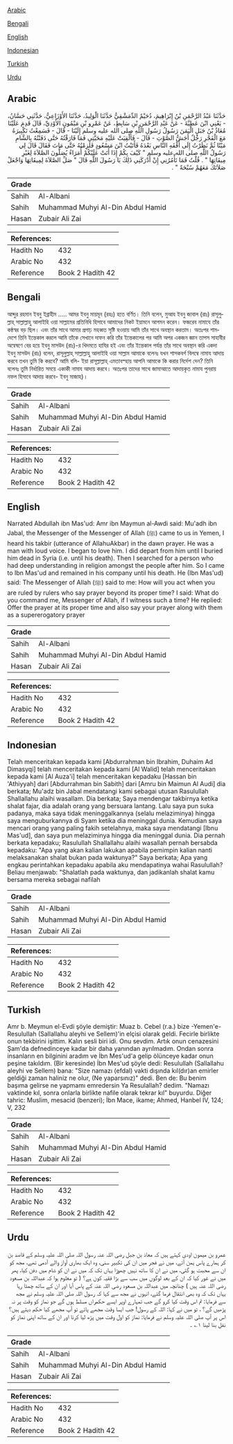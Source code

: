 [Arabic](#arabic)

[Bengali](#bengali)

[English](#english)

[Indonesian](#indonesian)

[Turkish](#turkish)

[Urdu](#urdu)

## Arabic


<div dir="rtl" lang="ar" style={{fontSize:'larger',backgroundColor:'#f8f9fa',padding:20}}>
حَدَّثَنَا عَبْدُ الرَّحْمَنِ بْنُ إِبْرَاهِيمَ، دُحَيْمٌ الدِّمَشْقِيُّ حَدَّثَنَا الْوَلِيدُ، حَدَّثَنَا الأَوْزَاعِيُّ، حَدَّثَنِي حَسَّانُ، - يَعْنِي ابْنَ عَطِيَّةَ - عَنْ عَبْدِ الرَّحْمَنِ بْنِ سَابِطٍ، عَنْ عَمْرِو بْنِ مَيْمُونٍ الأَوْدِيِّ، قَالَ قَدِمَ عَلَيْنَا مُعَاذُ بْنُ جَبَلٍ الْيَمَنَ رَسُولُ رَسُولِ اللَّهِ صلى الله عليه وسلم إِلَيْنَا - قَالَ - فَسَمِعْتُ تَكْبِيرَهُ مَعَ الْفَجْرِ رَجُلٌ أَجَشُّ الصَّوْتِ - قَالَ - فَأُلْقِيَتْ عَلَيْهِ مَحَبَّتِي فَمَا فَارَقْتُهُ حَتَّى دَفَنْتُهُ بِالشَّامِ مَيْتًا ثُمَّ نَظَرْتُ إِلَى أَفْقَهِ النَّاسِ بَعْدَهُ فَأَتَيْتُ ابْنَ مَسْعُودٍ فَلَزِمْتُهُ حَتَّى مَاتَ فَقَالَ قَالَ لِي رَسُولُ اللَّهِ صلى الله عليه وسلم ‏"‏ كَيْفَ بِكُمْ إِذَا أَتَتْ عَلَيْكُمْ أُمَرَاءُ يُصَلُّونَ الصَّلاَةَ لِغَيْرِ مِيقَاتِهَا ‏"‏ ‏.‏ قُلْتُ فَمَا تَأْمُرُنِي إِنْ أَدْرَكَنِي ذَلِكَ يَا رَسُولَ اللَّهِ قَالَ ‏"‏ صَلِّ الصَّلاَةَ لِمِيقَاتِهَا وَاجْعَلْ صَلاَتَكَ مَعَهُمْ سُبْحَةً ‏"‏ ‏.‏
</div>
<div style={{backgroundColor:'#f8f9fa',padding:20, marginBottom: 10}}><table> <thead> <tr> <th>Grade</th> <th></th> </tr> </thead> <tbody> <tr><td>Sahih</td><td>Al-Albani</td></tr><tr><td>Sahih</td><td>Muhammad Muhyi Al-Din Abdul Hamid</td></tr><tr><td>Hasan</td><td>Zubair Ali Zai</td></tr></tbody></table><table> <thead> <tr> <th>References:</th> <th></th> </tr> </thead> <tbody><tr><td>Hadith No</td><td>432</td></tr><tr><td>Arabic No</td><td>432</td></tr><tr><td>Reference</td><td>Book 2 Hadith 42</td></tr></tbody></table></div>

## Bengali


<div dir="ltr" lang="bn" style={{fontSize:'larger',backgroundColor:'#f8f9fa',padding:20}}>
আব্দুর রহমান ইবনু ইব্রাহীম ..... আমর ইবনু মায়মূন (রহঃ) হতে বর্ণিত। তিনি বলেন, মুআয ইবনু জাবাল (রাঃ) রাসূলুল্লাহ্ সাল্লাল্লাহু আলাইহি ওয়া সাল্লামের প্রতিনিধি হিসাবে আমাদের নিকট ইয়ামনে আগমন করেন। ফজরেব নামাযে তাঁর কন্ঠস্বর বড় ছিল। এবং তাঁর সাথে আমার প্রগাঢ় মহব্বত সৃষ্টি হওয়ায় আমি তাঁর সাথে অবস্থান করতাম। অতঃপর শামদেশে তিনি ইন্তেকাল করলে আমি তাঁকে সেখানে দাফন করি তাঁর ইন্তেকালের পর আমি অপর একজন জ্ঞান তাপস সাহাবীর অন্বেষণে বের হয়ে ইবনু মাসউদ (রাঃ)-র খিদমতে হাযির হই এবং তাঁর ইন্তেকাল পর্যন্ত তাঁর সাথে অবস্থান করি একদা ইবনু মাসউদ (রাঃ) বলেন, রাসূলুল্লাহ্ সাল্লাল্লাহু আলাইহি ওয়া সাল্লাম আমাকে বলেনঃ যখন শাসকবর্গ বিলম্বে নামায আদায় করবে তখন তুমি কি করবে? আমি বলি- ইয়া রাসূল্লাল্লাহ্ এমতাবস্হায় আপনি আমাকে কি করার নির্দেশ দেন? তিনি বলেনঃ তুমি নির্ধারিত সময়ে একাকী নামায আদায় করবে। অতঃপর তাদের সাথে জামাআতে আদায়কৃত নামায পুনরায় নফল হিসাবে আদায় করবে- ইবনু মাজাহ)।
</div>
<div style={{backgroundColor:'#f8f9fa',padding:20, marginBottom: 10}}><table> <thead> <tr> <th>Grade</th> <th></th> </tr> </thead> <tbody> <tr><td>Sahih</td><td>Al-Albani</td></tr><tr><td>Sahih</td><td>Muhammad Muhyi Al-Din Abdul Hamid</td></tr><tr><td>Hasan</td><td>Zubair Ali Zai</td></tr></tbody></table><table> <thead> <tr> <th>References:</th> <th></th> </tr> </thead> <tbody><tr><td>Hadith No</td><td>432</td></tr><tr><td>Arabic No</td><td>432</td></tr><tr><td>Reference</td><td>Book 2 Hadith 42</td></tr></tbody></table></div>

## English


<div dir="ltr" lang="en" style={{fontSize:'larger',backgroundColor:'#f8f9fa',padding:20}}>
Narrated Abdullah ibn Mas'ud: Amr ibn Maymun al-Awdi said: Mu'adh ibn Jabal, the Messenger of the Messenger of Allah (ﷺ) came to us in Yemen, I heard his takbir (utterance of AllahuAkbar) in the dawn prayer. He was a man with loud voice. I began to love him. I did depart from him until I buried him dead in Syria (i.e. until his death). Then I searched for a person who had deep understanding in religion amongst the people after him. So I came to Ibn Mas'ud and remained in his company until his death. He (Ibn Mas'ud) said: The Messenger of Allah (ﷺ) said to me: How will you act when you are ruled by rulers who say prayer beyond its proper time? I said: What do you command me, Messenger of Allah, if I witness such a time? He replied: Offer the prayer at its proper time and also say your prayer along with them as a supererogatory prayer
</div>
<div style={{backgroundColor:'#f8f9fa',padding:20, marginBottom: 10}}><table> <thead> <tr> <th>Grade</th> <th></th> </tr> </thead> <tbody> <tr><td>Sahih</td><td>Al-Albani</td></tr><tr><td>Sahih</td><td>Muhammad Muhyi Al-Din Abdul Hamid</td></tr><tr><td>Hasan</td><td>Zubair Ali Zai</td></tr></tbody></table><table> <thead> <tr> <th>References:</th> <th></th> </tr> </thead> <tbody><tr><td>Hadith No</td><td>432</td></tr><tr><td>Arabic No</td><td>432</td></tr><tr><td>Reference</td><td>Book 2 Hadith 42</td></tr></tbody></table></div>

## Indonesian


<div dir="ltr" lang="id" style={{fontSize:'larger',backgroundColor:'#f8f9fa',padding:20}}>
Telah menceritakan kepada kami [Abdurrahman bin Ibrahim, Duhaim Ad Dimasyqi] telah menceritakan kepada kami [Al Walid] telah menceritakan kepada kami [Al Auza'i] telah menceritakan kepadaku [Hassan bin 'Athiyyah] dari [Abdurrahman bin Sabith] dari [Amru bin Maimun Al Audi] dia berkata; Mu'adz bin Jabal mendatangi kami sebagai utusan Rasulullah Shallallahu alaihi wasallam. Dia berkata; Saya mendengar takbirnya ketika shalat fajar, dia adalah orang yang bersuara lantang. Lalu saya pun suka padanya, maka saya tidak meninggalkannya (selalu melaziminya) hingga saya menguburkannya di Syam ketika dia meninggal dunia. Kemudian saya mencari orang yang paling fakih setelahnya, maka saya mendatangi [Ibnu Mas'ud], dan saya pun melaziminya hingga dia meninggal dunia. Dia pernah berkata kepadaku; Rasulullah Shallallahu alaihi wasallah pernah bersabda kepadaku: "Apa yang akan kalian lakukan apabila pemimpin kalian nanti melaksanakan shalat bukan pada waktunya?" Saya berkata; Apa yang engkau perintahkan kepadaku apabila aku mendapatinya wahai Rasulullah? Beliau menjawab: "Shalatlah pada waktunya, dan jadikanlah shalat kamu bersama mereka sebagai nafilah
</div>
<div style={{backgroundColor:'#f8f9fa',padding:20, marginBottom: 10}}><table> <thead> <tr> <th>Grade</th> <th></th> </tr> </thead> <tbody> <tr><td>Sahih</td><td>Al-Albani</td></tr><tr><td>Sahih</td><td>Muhammad Muhyi Al-Din Abdul Hamid</td></tr><tr><td>Hasan</td><td>Zubair Ali Zai</td></tr></tbody></table><table> <thead> <tr> <th>References:</th> <th></th> </tr> </thead> <tbody><tr><td>Hadith No</td><td>432</td></tr><tr><td>Arabic No</td><td>432</td></tr><tr><td>Reference</td><td>Book 2 Hadith 42</td></tr></tbody></table></div>

## Turkish


<div dir="ltr" lang="tr" style={{fontSize:'larger',backgroundColor:'#f8f9fa',padding:20}}>
Amr b. Meymun el-Evdi şöyle demiştir: Muaz b. Cebel (r.a.) bize -Yemen'e- Resulullah (Sallallahu aleyhi ve Sellem)'in elçisi olarak geldi. Fecirle birlikte onun tekbirini işittim. Kalın sesli biri idi. Onu sevdim. Artık onun cenazesini Şam'da defnedinceye kadar bir daha yanından ayrılmadım. Ondan sonra insanların en bilginini aradım ve İbn Mes'ud'a gelip ölünceye kadar onun peşine takıldım. (Bir keresinde) İbn Mes'ud şöyle dedi: Resulullah (Sallallahu aleyhi ve Sellem) bana: "Size namazı (efdal) vakti dışında kıl(dır)an emirler geldiği zaman haliniz ne olur, (Ne yaparsınız)" dedi. Ben de: Bu benim başıma gelirse ne yapmamı emredersin Ya Resulallah? dedim. "Namazı vaktinde kıl, sonra onlarla birlikte nafile olarak tekrar kıl" buyurdu. Diğer tahric: Muslim, mesacid (benzeri); İbn Mace, ikame; Ahmed, Hanbel IV, 124; V, 232
</div>
<div style={{backgroundColor:'#f8f9fa',padding:20, marginBottom: 10}}><table> <thead> <tr> <th>Grade</th> <th></th> </tr> </thead> <tbody> <tr><td>Sahih</td><td>Al-Albani</td></tr><tr><td>Sahih</td><td>Muhammad Muhyi Al-Din Abdul Hamid</td></tr><tr><td>Hasan</td><td>Zubair Ali Zai</td></tr></tbody></table><table> <thead> <tr> <th>References:</th> <th></th> </tr> </thead> <tbody><tr><td>Hadith No</td><td>432</td></tr><tr><td>Arabic No</td><td>432</td></tr><tr><td>Reference</td><td>Book 2 Hadith 42</td></tr></tbody></table></div>

## Urdu


<div dir="rtl" lang="ur" style={{fontSize:'larger',backgroundColor:'#f8f9fa',padding:20}}>
عمرو بن میمون اودی کہتے ہیں کہ معاذ بن جبل رضی اللہ عنہ رسول اللہ صلی اللہ علیہ وسلم کے قاصد بن کر ہمارے پاس یمن آئے، میں نے فجر میں ان کی تکبیر سنی، وہ ایک بھاری آواز والے آدمی تھے، مجھ کو ان سے محبت ہو گئی، میں نے ان کا ساتھ نہیں چھوڑا یہاں تک کہ میں نے ان کو شام میں دفن کیا، پھر میں نے غور کیا کہ ان کے بعد لوگوں میں سب سے بڑا فقیہ کون ہے؟ ( تو معلوم ہوا کہ عبداللہ بن مسعود رضی اللہ عنہ ہیں ) چنانچہ میں عبداللہ بن مسعود رضی اللہ عنہ کے پاس آیا اور ان کے ساتھ چمٹا رہا یہاں تک کہ وہ بھی انتقال فرما گئے، انہوں نے مجھ سے کہا کہ رسول اللہ صلی اللہ علیہ وسلم نے مجھ سے فرمایا: تم اس وقت کیا کرو گے جب تمہارے اوپر ایسے حکمراں مسلط ہوں گے جو نماز کو وقت پر نہ پڑھیں گے؟ ، تو میں نے کہا: اللہ کے رسول! جب ایسا وقت مجھے پائے تو آپ مجھے کیا حکم دیتے ہیں؟ اس پر آپ صلی اللہ علیہ وسلم نے فرمایا: نماز کو اول وقت میں پڑھ لیا کرنا اور ان کے ساتھ اپنی نماز کو نفل بنا لینا ۱؎ ۔
</div>
<div style={{backgroundColor:'#f8f9fa',padding:20, marginBottom: 10}}><table> <thead> <tr> <th>Grade</th> <th></th> </tr> </thead> <tbody> <tr><td>Sahih</td><td>Al-Albani</td></tr><tr><td>Sahih</td><td>Muhammad Muhyi Al-Din Abdul Hamid</td></tr><tr><td>Hasan</td><td>Zubair Ali Zai</td></tr></tbody></table><table> <thead> <tr> <th>References:</th> <th></th> </tr> </thead> <tbody><tr><td>Hadith No</td><td>432</td></tr><tr><td>Arabic No</td><td>432</td></tr><tr><td>Reference</td><td>Book 2 Hadith 42</td></tr></tbody></table></div>